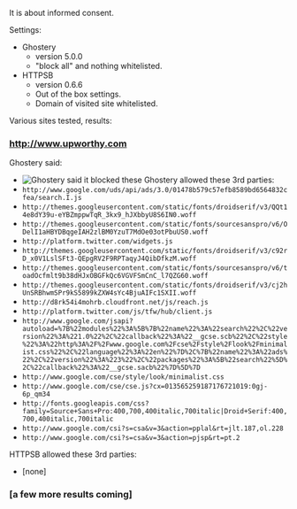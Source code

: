 It is about informed consent.

Settings:
- Ghostery
    * version 5.0.0
    * "block all" and nothing whitelisted.
- HTTPSB
    * version 0.6.6
    * Out of the box settings.
    * Domain of visited site whitelisted.

Various sites tested, results:

### http://www.upworthy.com

Ghostery said:
* ![Ghostery said it blocked these](https://raw.github.com/gorhill/httpswitchboard/master/doc/img/privacy-tour-1-ghostery.png)
Ghostery allowed these 3rd parties:
* `http://www.google.com/uds/api/ads/3.0/01478b579c57efb8589bd6564832cfea/search.I.js`
* `http://themes.googleusercontent.com/static/fonts/droidserif/v3/QQt14e8dY39u-eYBZmppwTqR_3kx9_hJXbbyU8S6IN0.woff`
* `http://themes.googleusercontent.com/static/fonts/sourcesanspro/v6/ODelI1aHBYDBqgeIAH2zlBM0YzuT7MdOe03otPbuUS0.woff`
* `http://platform.twitter.com/widgets.js`
* `http://themes.googleusercontent.com/static/fonts/droidserif/v3/c92rD_x0V1LslSFt3-QEpgRV2F9RPTaqyJ4QibDfkzM.woff`
* `http://themes.googleusercontent.com/static/fonts/sourcesanspro/v6/toadOcfmlt9b38dHJxOBGFkQc6VGVFSmCnC_l7QZG60.woff`
* `http://themes.googleusercontent.com/static/fonts/droidserif/v3/cj2hUnSRBhwmSPr9kS5899kZXW4sYc4BjuAIFc1SXII.woff`
* `http://d8rk54i4mohrb.cloudfront.net/js/reach.js`
* `http://platform.twitter.com/js/tfw/hub/client.js`
* `http://www.google.com/jsapi?autoload=%7B%22modules%22%3A%5B%7B%22name%22%3A%22search%22%2C%22version%22%3A%221.0%22%2C%22callback%22%3A%22__gcse.scb%22%2C%22style%22%3A%22http%3A%2F%2Fwww.google.com%2Fcse%2Fstyle%2Flook%2Fminimalist.css%22%2C%22language%22%3A%22en%22%7D%2C%7B%22name%22%3A%22ads%22%2C%22version%22%3A%223%22%2C%22packages%22%3A%5B%22search%22%5D%2C%22callback%22%3A%22__gcse.sacb%22%7D%5D%7D`
* `http://www.google.com/cse/style/look/minimalist.css`
* `http://www.google.com/cse/cse.js?cx=013565259187176721019:0gj-6p_qm34`
* `http://fonts.googleapis.com/css?family=Source+Sans+Pro:400,700,400italic,700italic|Droid+Serif:400,700,400italic,700italic`
* `http://www.google.com/csi?s=csa&v=3&action=pplal&rt=jlt.187,ol.228`
* `http://www.google.com/csi?s=csa&v=3&action=pjsp&rt=pt.2`

HTTPSB  allowed these 3rd parties:

* [none]

### [a few more results coming]